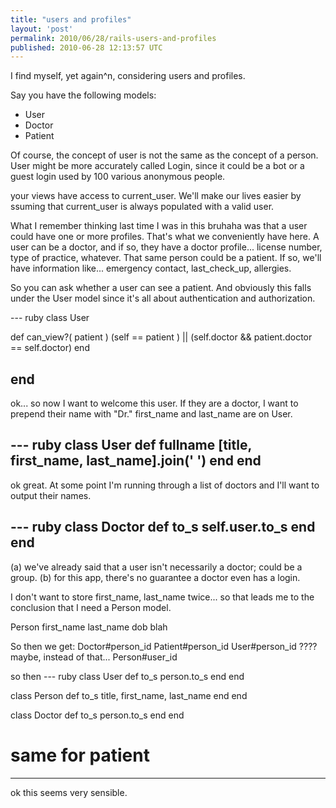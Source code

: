 ```yaml
---
title: "users and profiles"
layout: 'post'
permalink: 2010/06/28/rails-users-and-profiles
published: 2010-06-28 12:13:57 UTC
---
```

I find myself, yet again^n, considering users and profiles.

Say you have the following models:

- User
- Doctor
- Patient

Of course, the concept of user is not the same as the concept of a person. User might be more accurately called Login, since it could be a bot or a guest login used by 100 various anonymous people. 

your views have access to current_user. We'll make our lives easier by ssuming that current_user is always populated with a valid user.

What I remember thinking last time I was in this bruhaha was that a user could have one or more profiles. That's what we conveniently have here.  A user can be a doctor, and if so, they have a doctor profile... license number, type of practice, whatever. That same person could be a patient. If so, we'll have information like... emergency contact, last_check_up, allergies. 

So you can ask whether a user can see a patient. And obviously this falls under the User model since it's all about authentication and authorization.

--- ruby
class User

  def can_view?( patient )
    (self == patient ) || (self.doctor &amp;&amp; patient.doctor == self.doctor)
  end

end
---


ok... so now I want to welcome this user. If they are a doctor, I want to prepend their name with &quot;Dr.&quot; first_name and last_name are on User.

--- ruby
class User
  def fullname
    [title, first_name, last_name].join(' ')
 end
end
----

ok great. At some point I'm running through a list of doctors and I'll want to output their names.

--- ruby
class Doctor
  def to_s
    self.user.to_s
  end
end
---

(a) we've already said that a user isn't necessarily a doctor; could be a group.
(b) for this app, there's no guarantee a doctor even has a login.

I don't want to store first_name, last_name twice... so that leads me to the conclusion that I need a Person model.

Person
  first_name
  last_name
  dob
  blah

So then we get:
Doctor#person_id
Patient#person_id
User#person_id ????
maybe, instead of that...
Person#user_id

so then
--- ruby
class User
  def to_s
    person.to_s
  end
end

class Person
  def to_s
    title, first_name, last_name
  end
end

class Doctor
  def to_s
    person.to_s
  end
end

# same for patient  
---

ok this seems very sensible.


